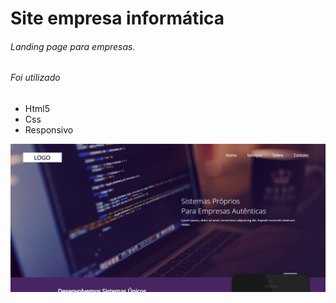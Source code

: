 # Site empresa informática

###### Landing page para empresas.

###### Foi utilizado
* Html5
* Css 
* Responsivo

<img src="https://github.com/gabrielajs/site-empresa/blob/master/images/img.png">
